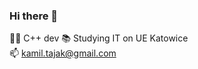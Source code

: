 ### Hi there 👋  
👨‍💻 C++ dev 
📚 Studying IT on UE Katowice  
📫 kamil.tajak@gmail.com  

<!--
**Taiq-UE/Taiq-UE** is a ✨ _special_ ✨ repository because its `README.md` (this file) appears on your GitHub profile.

Here are some ideas to get you started:

- 🔭 I’m currently working on ...
- 🌱 I’m currently learning ...
- 👯 I’m looking to collaborate on ...
- 🤔 I’m looking for help with ...
- 💬 Ask me about ...
- 📫 How to reach me: ...
- 😄 Pronouns: ...
- ⚡ Fun fact: ...
-->
